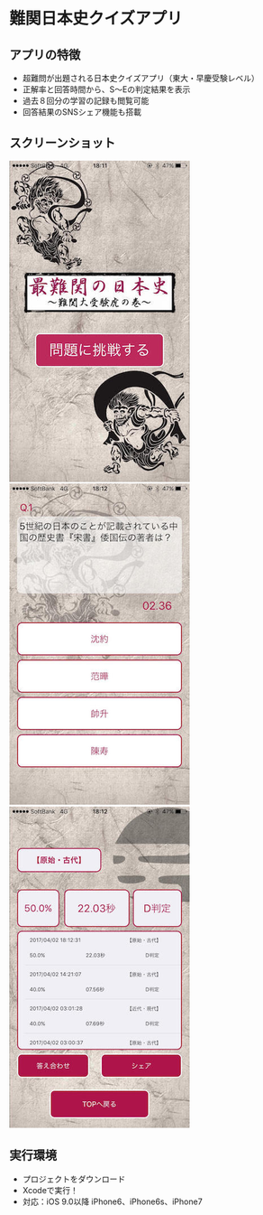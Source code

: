 # 難関日本史クイズアプリ

## アプリの特徴
* 超難問が出題される日本史クイズアプリ（東大・早慶受験レベル）
* 正解率と回答時間から、S〜Eの判定結果を表示
* 過去８回分の学習の記録も閲覧可能
* 回答結果のSNSシェア機能も搭載

## スクリーンショット
![トップ画面](docs/image1.jpg)  
![クイズ画面](docs/image3.jpg)  
![結果画面](docs/image4.jpg)  

## 実行環境
* プロジェクトをダウンロード
* Xcodeで実行！
* 対応：iOS 9.0以降 iPhone6、iPhone6s、iPhone7
